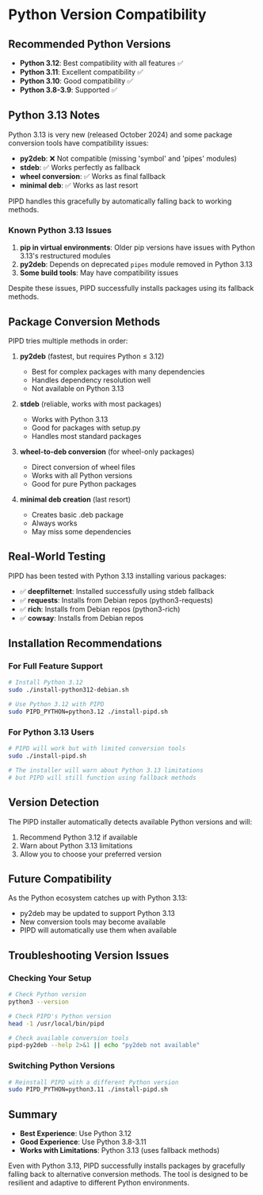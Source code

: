 # Python Version Compatibility

## Recommended Python Versions

- **Python 3.12**: Best compatibility with all features ✅
- **Python 3.11**: Excellent compatibility ✅
- **Python 3.10**: Good compatibility ✅
- **Python 3.8-3.9**: Supported ✅

## Python 3.13 Notes

Python 3.13 is very new (released October 2024) and some package conversion tools have compatibility issues:

- **py2deb**: ❌ Not compatible (missing 'symbol' and 'pipes' modules)
- **stdeb**: ✅ Works perfectly as fallback
- **wheel conversion**: ✅ Works as final fallback
- **minimal deb**: ✅ Works as last resort

PIPD handles this gracefully by automatically falling back to working methods.

### Known Python 3.13 Issues

1. **pip in virtual environments**: Older pip versions have issues with Python 3.13's restructured modules
2. **py2deb**: Depends on deprecated `pipes` module removed in Python 3.13
3. **Some build tools**: May have compatibility issues

Despite these issues, PIPD successfully installs packages using its fallback methods.

## Package Conversion Methods

PIPD tries multiple methods in order:

1. **py2deb** (fastest, but requires Python ≤ 3.12)
   - Best for complex packages with many dependencies
   - Handles dependency resolution well
   - Not available on Python 3.13

2. **stdeb** (reliable, works with most packages)
   - Works with Python 3.13
   - Good for packages with setup.py
   - Handles most standard packages

3. **wheel-to-deb conversion** (for wheel-only packages)
   - Direct conversion of wheel files
   - Works with all Python versions
   - Good for pure Python packages

4. **minimal deb creation** (last resort)
   - Creates basic .deb package
   - Always works
   - May miss some dependencies

## Real-World Testing

PIPD has been tested with Python 3.13 installing various packages:

- ✅ **deepfilternet**: Installed successfully using stdeb fallback
- ✅ **requests**: Installs from Debian repos (python3-requests)
- ✅ **rich**: Installs from Debian repos (python3-rich)
- ✅ **cowsay**: Installs from Debian repos

## Installation Recommendations

### For Full Feature Support

```bash
# Install Python 3.12
sudo ./install-python312-debian.sh

# Use Python 3.12 with PIPD
sudo PIPD_PYTHON=python3.12 ./install-pipd.sh
```

### For Python 3.13 Users

```bash
# PIPD will work but with limited conversion tools
sudo ./install-pipd.sh

# The installer will warn about Python 3.13 limitations
# but PIPD will still function using fallback methods
```

## Version Detection

The PIPD installer automatically detects available Python versions and will:
1. Recommend Python 3.12 if available
2. Warn about Python 3.13 limitations
3. Allow you to choose your preferred version

## Future Compatibility

As the Python ecosystem catches up with Python 3.13:
- py2deb may be updated to support Python 3.13
- New conversion tools may become available
- PIPD will automatically use them when available

## Troubleshooting Version Issues

### Checking Your Setup

```bash
# Check Python version
python3 --version

# Check PIPD's Python version
head -1 /usr/local/bin/pipd

# Check available conversion tools
pipd-py2deb --help 2>&1 || echo "py2deb not available"
```

### Switching Python Versions

```bash
# Reinstall PIPD with a different Python version
sudo PIPD_PYTHON=python3.11 ./install-pipd.sh
```

## Summary

- **Best Experience**: Use Python 3.12
- **Good Experience**: Use Python 3.8-3.11
- **Works with Limitations**: Python 3.13 (uses fallback methods)

Even with Python 3.13, PIPD successfully installs packages by gracefully falling back to alternative conversion methods. The tool is designed to be resilient and adaptive to different Python environments.
